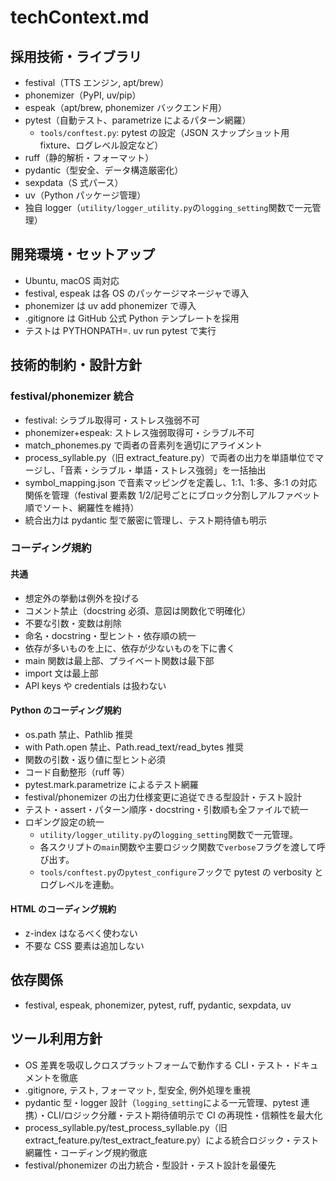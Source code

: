 # techContext.md

## 採用技術・ライブラリ

- festival（TTS エンジン, apt/brew）
- phonemizer（PyPI, uv/pip）
- espeak（apt/brew, phonemizer バックエンド用）
- pytest（自動テスト、parametrize によるパターン網羅）
  - `tools/conftest.py`: pytest の設定（JSON スナップショット用 fixture、ログレベル設定など）
- ruff（静的解析・フォーマット）
- pydantic（型安全、データ構造厳密化）
- sexpdata（S 式パース）
- uv（Python パッケージ管理）
- 独自 logger（`utility/logger_utility.py`の`logging_setting`関数で一元管理）

## 開発環境・セットアップ

- Ubuntu, macOS 両対応
- festival, espeak は各 OS のパッケージマネージャで導入
- phonemizer は uv add phonemizer で導入
- .gitignore は GitHub 公式 Python テンプレートを採用
- テストは PYTHONPATH=. uv run pytest で実行

## 技術的制約・設計方針

### festival/phonemizer 統合

- festival: シラブル取得可・ストレス強弱不可
- phonemizer+espeak: ストレス強弱取得可・シラブル不可
- match_phonemes.py で両者の音素列を適切にアライメント
- process_syllable.py（旧 extract_feature.py）で両者の出力を単語単位でマージし、「音素・シラブル・単語・ストレス強弱」を一括抽出
- symbol_mapping.json で音素マッピングを定義し、1:1、1:多、多:1 の対応関係を管理（festival 要素数 1/2/記号ごとにブロック分割しアルファベット順でソート、網羅性を維持）
- 統合出力は pydantic 型で厳密に管理し、テスト期待値も明示

### コーディング規約

#### 共通

- 想定外の挙動は例外を投げる
- コメント禁止（docstring 必須、意図は関数化で明確化）
- 不要な引数・変数は削除
- 命名・docstring・型ヒント・依存順の統一
- 依存が多いものを上に、依存が少ないものを下に書く
- main 関数は最上部、プライベート関数は最下部
- import 文は最上部
- API keys や credentials は扱わない

#### Python のコーディング規約

- os.path 禁止、Pathlib 推奨
- with Path.open 禁止、Path.read_text/read_bytes 推奨
- 関数の引数・返り値に型ヒント必須
- コード自動整形（ruff 等）
- pytest.mark.parametrize によるテスト網羅
- festival/phonemizer の出力仕様変更に追従できる型設計・テスト設計
- テスト・assert・パターン順序・docstring・引数順も全ファイルで統一
- ロギング設定の統一
  - `utility/logger_utility.py`の`logging_setting`関数で一元管理。
  - 各スクリプトの`main`関数や主要ロジック関数で`verbose`フラグを渡して呼び出す。
  - `tools/conftest.py`の`pytest_configure`フックで pytest の verbosity とログレベルを連動。

#### HTML のコーディング規約

- z-index はなるべく使わない
- 不要な CSS 要素は追加しない

## 依存関係

- festival, espeak, phonemizer, pytest, ruff, pydantic, sexpdata, uv

## ツール利用方針

- OS 差異を吸収しクロスプラットフォームで動作する CLI・テスト・ドキュメントを徹底
- .gitignore, テスト, フォーマット, 型安全, 例外処理を重視
- pydantic 型・logger 設計（`logging_setting`による一元管理、pytest 連携）・CLI/ロジック分離・テスト期待値明示で CI の再現性・信頼性を最大化
- process_syllable.py/test_process_syllable.py（旧 extract_feature.py/test_extract_feature.py）による統合ロジック・テスト網羅性・コーディング規約徹底
- festival/phonemizer の出力統合・型設計・テスト設計を最優先
